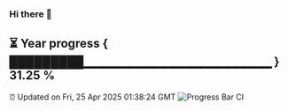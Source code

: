 ### Hi there 👋
⏳ Year progress { █████████▁▁▁▁▁▁▁▁▁▁▁▁▁▁▁▁▁▁▁▁▁ } 31.25 %
---
⏰ Updated on Fri, 25 Apr 2025 01:38:24 GMT
![Progress Bar CI](https://github.com/liununu/liununu/workflows/Progress%20Bar%20CI/badge.svg)
